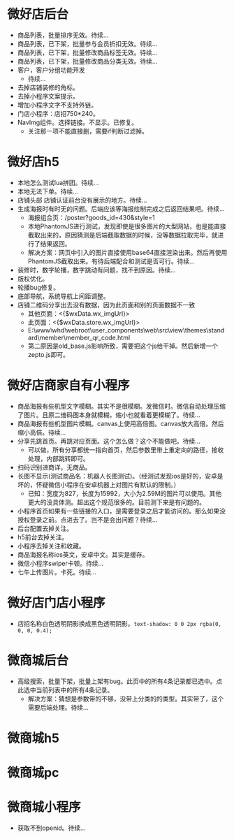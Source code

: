 # 微好店后台
* 商品列表，批量排序无效。待续...
* 商品列表，已下架，批量参与会员折扣无效。待续...
* 商品列表，已下架，批量修改商品标签无效。待续...
* 商品列表，已下架，批量修改商品分类无效。待续...
* 客户，客户分组功能开发
    - 待续...
* 去掉店铺装修的角标。
* 去掉小程序文案提示。
* 增加小程序文字不支持外链。
* 门店小程序：店招750*240。
* NavImg组件。选择链接。不显示。已修复。
    - 关注那一项不能直接删，需要if判断过滤掉。

# 微好店h5
* 本地怎么测试lua拼团。待续...
* 本地无法下单。待续...
* 店铺头部 店铺认证前台没有展示的地方。待续...
* 生成海报时有时无的问题。后端应该等海报绘制完成之后返回结果吧。待续...
    - 海报组合页：/poster?goods_id=430&style=1
    - 本地PhantomJS进行测试，发现即使是很多图片的大型网站，也是能直接截取出来的，原因猜测是后端截取数据的时候，没等数据拉取完毕，就进行了结果返回。
    - 解决方案：网页中引入的图片直接使用base64直接渲染出来。然后再使用PhantomJS截取出来。有待后端配合和测试是否可行。待续...
* 装修时，数字轮播，数字跳动有问题，找不到原因。待续...
* 版权优化。
* 轮播bug修复。
* 底部导航，系统导航上间距调整。
* 店铺二维码分享出去没有数据，因为此页面和别的页面数据不一致
    - 其他页面：<{$wxData.wx_imgUrl}>
    - 此页面：<{$wxData.store.wx_imgUrl}>
    - E:\www\whd\webroot\user_components\web\src\view\themes\standard\member\member_qr_code.html
    - 第二原因是old_base.js影响所致，需要把这个js给干掉。然后新增一个zepto.js即可。

# 微好店商家自有小程序
* 商品海报有些机型文字模糊。其实不是很模糊。发微信时。微信自动处理压缩了图片。且原二维码图本身就模糊，缩小也就看着更模糊了。待续...
* 商品海报有些机型图片模糊。canvas上使用高倍图。canvas放大高倍。然后缩小高倍。待续...
* 分享先跳首页。再跳对应页面。这个怎么做？这个不能做吧。待续...
    - 可以做，所有分享都统一指向首页，然后参数里带上重定向的路径，接收处理，内部跳转即可。
* 扫码识别进商详，无商品。
* 长图不显示(测试商品名：机器人长图测试)。（经测试发现ios是好的，安卓是坏的，怀疑微信小程序在安卓机器上对图片有默认的限制。）
    - 已知：宽度为827，长度为15992，大小为2.59M的图片可以使用。其他更大的没具体测。超出这个规范很多的。目前测下来是有问题的。
* 小程序首页如果有一些链接的入口，是需要登录之后才能访问的。那么如果没授权登录之前。点进去了。岂不是会出问题？待续...
* 后台配置去掉关注。
* h5前台去掉关注。
* 小程序去掉关注和收藏。
* 商品海报名称ios英文，安卓中文。其实是缓存。
* 微信小程序swiper卡顿。待续...
* 七牛上传图片。卡死。待续...

# 微好店门店小程序
* 店招名称白色透明阴影换成黑色透明阴影。```text-shadow: 0 0 2px rgba(0, 0, 0, 0.4);```

# 微商城后台
* 高级搜索，批量下架，批量上架有bug。此页中的所有4条记录都已选中。点此选中当前列表中的所有4条记录。
    - 解决方案：猜想是参数带的不够，没带上分类的的类型。其实带了，这个需要后端处理。待续...

# 微商城h5

# 微商城pc

# 微商城小程序
* 获取不到openid。待续...

